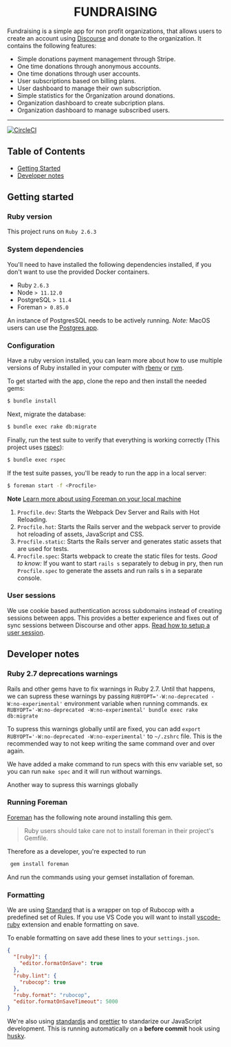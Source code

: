<div align="center">
  <h1>FUNDRAISING</h1>
</div>

Fundraising is a simple app for non profit organizations, that allows users to create an account using [Discourse](https://discourse.org) and donate to the organization. It contains the following features:

- Simple donations payment management through Stripe.
- One time donations through anonymous accounts.
- One time donations through user accounts.
- User subscriptions based on billing plans.
- User dashboard to manage their own subscription.
- Simple statistics for the Organization around donations.
- Organization dashboard to create subcription plans.
- Organization dashboard to manage subscribed users.

<hr />

[![CircleCI](https://circleci.com/gh/debtcollective/fundraising.svg?style=svg)](https://circleci.com/gh/debtcollective/fundraising)

## Table of Contents

- [Getting Started](#getting-started)
- [Developer notes](#developer-notes)

## Getting started

### Ruby version

This project runs on `Ruby 2.6.3`

### System dependencies

You'll need to have installed the following dependencies installed, if you don't want to use the provided Docker containers.

- Ruby `2.6.3`
- Node `> 11.12.0`
- PostgreSQL `> 11.4`
- Foreman `> 0.85.0`

An instance of PostgresSQL needs to be actively running.
_Note:_ MacOS users can use the [Postgres app](https://postgresapp.com).

### Configuration

Have a ruby version installed, you can learn more about how to use multiple versions of Ruby installed in your computer with [rbenv](https://github.com/rbenv/rbenv) or [rvm](https://rvm.io).

To get started with the app, clone the repo and then install the needed gems:

```bash
$ bundle install
```

Next, migrate the database:

```bash
$ bundle exec rake db:migrate
```

Finally, run the test suite to verify that everything is working correctly (This project uses [rspec](http://rspec.info)):

```bash
$ bundle exec rspec
```

If the test suite passes, you'll be ready to run the app in a local server:

```bash
$ foreman start -f <Procfile>
```

**Note** [Learn more about using Foreman on your local machine](#running-foreman)

1. `Procfile.dev`: Starts the Webpack Dev Server and Rails with Hot Reloading.
2. `Procfile.hot`: Starts the Rails server and the webpack server to provide hot reloading of assets, JavaScript and CSS.
3. `Procfile.static`: Starts the Rails server and generates static assets that are used for tests.
4. `Procfile.spec`: Starts webpack to create the static files for tests. _Good to know:_ If you want to start `rails s` separately to debug in pry, then run `Procfile.spec` to generate the assets and run rails s in a separate console.

### User sessions

We use cookie based authentication across subdomains instead of creating sessions between apps. This provides a better experience and fixes out of sync sessions between Discourse and other apps. [Read how to setup a user session](https://github.com/debtcollective/discourse-debtcollective-sso/blob/od/v2/README.md).

## Developer notes

### Ruby 2.7 deprecations warnings

Rails and other gems have to fix warnings in Ruby 2.7. Until that happens, we can supress these warnings by passing `RUBYOPT='-W:no-deprecated -W:no-experimental'` environment variable when running commands. ex `RUBYOPT='-W:no-deprecated -W:no-experimental' bundle exec rake db:migrate`

To supress this warnings globally until are fixed, you can add `export RUBYOPT='-W:no-deprecated -W:no-experimental'` to `~/.zshrc` file. This is the recommended way to not keep writing the same command over and over again.

We have added a make command to run specs with this env variable set, so you can run `make spec` and it will run without warnings.

Another way to supress this warnings globally

### Running Foreman

[Foreman](https://github.com/ddollar/foreman) has the following note around installing this gem.

> Ruby users should take care not to install foreman in their project's Gemfile.

Therefore as a developer, you're expected to run

```bash
 gem install foreman
```

And run the commands using your gemset installation of foreman.

### Formatting

We are using [Standard](https://github.com/testdouble/standard) that is a wrapper on top of Rubocop with a predefined set of Rules. If you use VS Code you will want to install [vscode-ruby](https://marketplace.visualstudio.com/items?itemName=rebornix.Ruby) extension and enable formatting on save.

To enable formatting on save add these lines to your `settings.json`.

```json
{
  "[ruby]": {
    "editor.formatOnSave": true
  },
  "ruby.lint": {
    "rubocop": true
  },
  "ruby.format": "rubocop",
  "editor.formatOnSaveTimeout": 5000
}
```

We're also using [standardjs](https://standardjs.com) and [prettier](https://prettier.io) to standarize our JavaScript development. This is running automatically on a **before commit** hook using [husky](https://github.com/typicode/husky#readme).
